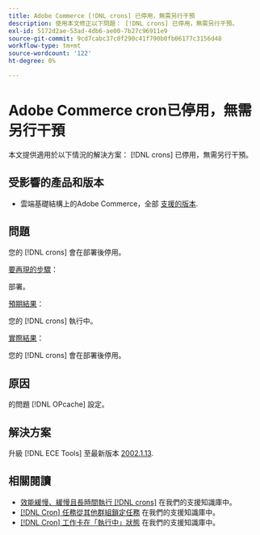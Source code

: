 ```yaml
---
title: Adobe Commerce [!DNL crons] 已停用，無需另行干預
description: 使用本文修正以下問題： [!DNL crons] 已停用，無需另行干預。
exl-id: 5172d2ae-53ad-4db6-ae00-7b27c96911e9
source-git-commit: 9cd7cabc37c0f290c41f790b0fb06177c3156d48
workflow-type: tm+mt
source-wordcount: '122'
ht-degree: 0%

---
```


# Adobe Commerce cron已停用，無需另行干預

本文提供適用於以下情況的解決方案： [!DNL crons] 已停用，無需另行干預。

## 受影響的產品和版本

* 雲端基礎結構上的Adobe Commerce，全部 [支援的版本](https://www.adobe.com/content/dam/cc/en/legal/terms/enterprise/pdfs/Adobe-Commerce-Software-Lifecycle-Policy.pdf).

## 問題

您的 [!DNL crons] 會在部署後停用。

<u>要再現的步驟</u>：

部署。

<u>預期結果</u>：

您的 [!DNL crons] 執行中。

<u>實際結果</u>：

您的 [!DNL crons] 會在部署後停用。

## 原因

的問題 [!DNL OPcache] 設定。

## 解決方案

升級 [!DNL ECE Tools] 至最新版本 [2002.1.13](https://devdocs.magento.com/cloud/release-notes/ece-release-notes.html#v2002113).

## 相關閱讀

* [效能緩慢、緩慢且長時間執行 [!DNL crons]](https://experienceleague.adobe.com/docs/commerce-knowledge-base/kb/troubleshooting/miscellaneous/slow-performance-slow-and-long-running-crons.html) 在我們的支援知識庫中。
* [[!DNL Cron] 任務從其他群組鎖定任務](https://experienceleague.adobe.com/docs/commerce-knowledge-base/kb/troubleshooting/miscellaneous/cron-tasks-lock-tasks-from-other-groups.html?lang=en) 在我們的支援知識庫中。
* [[!DNL Cron] 工作卡在「執行中」狀態](https://experienceleague.adobe.com/docs/commerce-knowledge-base/kb/troubleshooting/miscellaneous/cron-job-is-stuck-in-running-status.html?lang=en) 在我們的支援知識庫中。
